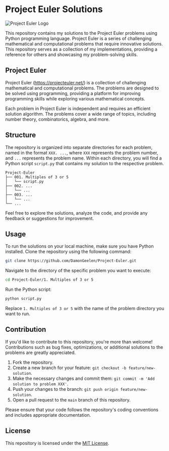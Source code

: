 # Project Euler Solutions

![Project Euler Logo](https://projecteuler.net/themes/logo_default.png)

This repository contains my solutions to the Project Euler problems using Python programming language. Project Euler is a series of challenging mathematical and computational problems that require innovative solutions. This repository serves as a collection of my implementations, providing a reference for others and showcasing my problem-solving skills.

## Project Euler

Project Euler (https://projecteuler.net/) is a collection of challenging mathematical and computational problems. The problems are designed to be solved using programming, providing a platform for improving programming skills while exploring various mathematical concepts.

Each problem in Project Euler is independent and requires an efficient solution algorithm. The problems cover a wide range of topics, including number theory, combinatorics, algebra, and more.

## Structure

The repository is organized into separate directories for each problem, named in the format `XXX. ...`, where `XXX` represents the problem number, and `...` represents the problem name. Within each directory, you will find a Python script `script.py` that contains my solution to the respective problem.

```
Project-Euler
├── 001. Multiples of 3 or 5
│   └── script.py
├── 002. ...
│   └── ...
├── 003. ...
│   └── ...
└── ...
```

Feel free to explore the solutions, analyze the code, and provide any feedback or suggestions for improvement.

## Usage

To run the solutions on your local machine, make sure you have Python installed. Clone the repository using the following command:

```bash
git clone https://github.com/DamonGeelen/Project-Euler.git
```

Navigate to the directory of the specific problem you want to execute:

```bash
cd Project-Euler/1. Multiples of 3 or 5
```

Run the Python script:

```bash
python script.py
```

Replace `1. Multiples of 3 or 5` with the name of the problem directory you want to run.

## Contribution

If you'd like to contribute to this repository, you're more than welcome! Contributions such as bug fixes, optimizations, or additional solutions to the problems are greatly appreciated.

1. Fork the repository.
2. Create a new branch for your feature: `git checkout -b feature/new-solution`.
3. Make the necessary changes and commit them: `git commit -m 'Add solution to problem XXX'`.
4. Push your changes to the branch: `git push origin feature/new-solution`.
5. Open a pull request to the `main` branch of this repository.

Please ensure that your code follows the repository's coding conventions and includes appropriate documentation.

## License

This repository is licensed under the [MIT License](LICENSE).
